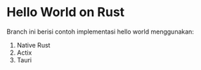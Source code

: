 # Hello World on Rust

Branch ini berisi contoh implementasi hello world menggunakan:

1. Native Rust
2. Actix
3. Tauri
